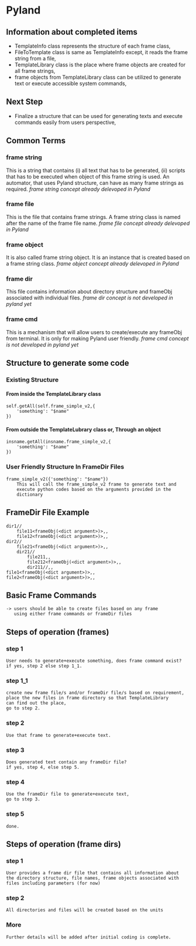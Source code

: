 # Pyland

## Information about completed items
* TemplateInfo class represents the structure of each frame class,
* FileToTemplate class is same as TemplateInfo except, it reads the frame string from a file,
* TemplateLibrary class is the place where frame objects are created for all frame strings,
* frame objects from TemplateLibrary class can be utilized to generate text or execute accessible system commands,

## Next Step
* Finalize a structure that can be used for generating texts and execute commands easily from users perspective,


## Common Terms

### frame string
This is a string that contains (i) all text that has to be generated, (ii) scripts that
has to be executed when object of this frame string is used.
An automator, that uses Pyland structure, can have as many frame strings as required.
*frame string concept already delevoped in Pyland*

### frame file
This is the file that contains frame strings. A frame string class is named after the
name of the frame file name.
*frame file concept already delevoped in Pyland*

### frame object
It is also called frame string object. It is an instance that is created based on a 
frame string class.
*frame object concept already delevoped in Pyland*

### frame dir
This file contains information about directory structure and frameObj associated
with individual files.
*frame dir concept is not developed in pyland yet*

### frame cmd
This is a mechanism that will allow users to create/execute any frameObj from terminal.
It is only for making Pyland user friendly.
*frame cmd concept is not developed in pyland yet*


## Structure to generate some code

### Existing Structure

#### From inside the TemplateLibrary class
    self.getAll(self.frame_simple_v2,{
        'something': "$name"
    })

#### From outside the TemplateLubrary class or, Through an object
    insname.getAll(insname.frame_simple_v2,{
        'something': "$name"
    })


### User Friendly Structure In FrameDir Files
    frame_simple_v2({'something': "$name"})
        This will call the frame_simple_v2 frame to generate text and 
        execute python codes based on the arguments provided in the 
        dictionary
    


## FrameDir File Example

    dir1//
        file11<frameObj(<dict argument>)>,,
        file12<frameObj(<dict argument>)>,,
    dir2//
        file21<frameObj(<dict argument>)>,,
        dir21//
            file211,,
            file212<frameObj(<dict argument>)>,,
            dir211//,,
    file1<frameObj(<dict argument>)>,,
    file2<frameObj(<dict argument>)>,,


## Basic Frame Commands

    -> users should be able to create files based on any frame
       using either frame commands or frameDir files


## Steps of operation (frames)

### step 1
    User needs to generate+execute something, does frame command exist?
    if yes, step 2 else step 1_1.

### step 1_1
    create new frame file/s and/or frameDir file/s based on requirement,
    place the new files in frame directory so that TemplateLibrary
    can find out the place,
    go to step 2.

### step 2
    Use that frame to generate+execute text.

### step 3
    Does generated text contain any frameDir file?
    if yes, step 4, else step 5.

### step 4
    Use the frameDir file to generate+execute text,
    go to step 3.

### step 5
    done.
    

## Steps of operation (frame dirs)

### step 1
    User provides a frame dir file that contains all information about
    the directory structure, file names, frame objects associated with
    files including parameters (for now)
    
### step 2
    All directories and files will be created based on the units
    
### More
    Further details will be added after initial coding is complete.













